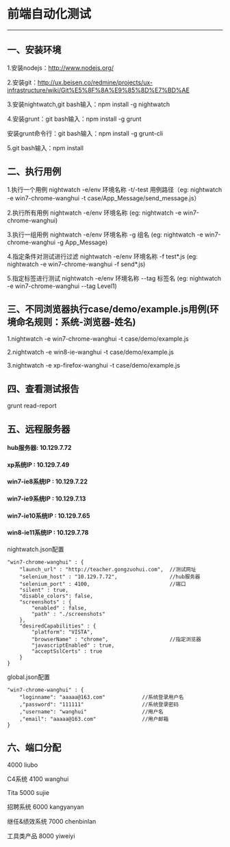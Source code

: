 # 前端自动化测试
------

## 一、安装环境
1.安装nodejs：http://www.nodejs.org/

2.安装git：http://ux.beisen.co/redmine/projects/ux-infrastructure/wiki/Git%E5%8F%8A%E9%85%8D%E7%BD%AE

3.安装nightwatch,git bash输入：npm install -g nightwatch

4.安装grunt：git bash输入：npm install -g grunt

  安装grunt命令行：git bash输入：npm install -g grunt-cli

5.git bash输入：npm install


## 二、执行用例

1.执行一个用例
nightwatch -e/env 环境名称 -t/-test 用例路径（eg: nightwatch -e win7-chrome-wanghui -t case/App_Message/send_message.js）

2.执行所有用例
nightwatch -e/env 环境名称 (eg: nightwatch -e win7-chrome-wanghui)

3.执行一组用例
nightwatch -e/env 环境名称 -g 组名 (eg: nightwatch -e win7-chrome-wanghui -g App_Message)

4.指定条件对测试进行过滤
nightwatch -e/env 环境名称 -f test*.js (eg: nightwatch -e win7-chrome-wanghui -f send*.js)

5.指定标签进行测试
nightwatch -e/env 环境名称 --tag 标签名 (eg: nightwatch -e win7-chrome-wanghui --tag Level1)


## 三、不同浏览器执行case/demo/example.js用例(环境命名规则：系统-浏览器-姓名)

1.nightwatch -e win7-chrome-wanghui -t case/demo/example.js

2.nightwatch -e win8-ie-wanghui -t case/demo/example.js

3.nightwatch -e xp-firefox-wanghui -t case/demo/example.js


## 四、查看测试报告
grunt read-report

## 五、远程服务器
#### hub服务器: 10.129.7.72
#### xp系统IP : 10.129.7.49
#### win7-ie8系统IP : 10.129.7.22
#### win7-ie9系统IP : 10.129.7.13
#### win7-ie10系统IP : 10.129.7.65
#### win8-ie11系统IP : 10.129.7.78

nightwatch.json配置

    "win7-chrome-wanghui" : {
        "launch_url" : "http://teacher.gongzuohui.com",  //测试网址
        "selenium_host" : "10.129.7.72",				 //hub服务器
        "selenium_port" : 4100,							 //端口
        "silent" : true,
        "disable_colors": false,
        "screenshots" : {
            "enabled" : false,
            "path" : "./screenshots"
        },
        "desiredCapabilities" : {
            "platform": "VISTA",
            "browserName" : "chrome",					 //指定浏览器
            "javascriptEnabled" : true,
            "acceptSslCerts" : true
        }
    }

global.json配置

    "win7-chrome-wanghui" : {
        "loginname": "aaaaa@163.com"			//系统登录用户名
        ,"password": "111111"		            //系统登录密码
        ,"username": "wanghui" 		            //用户名
        ,"email": "aaaaa@163.com"		        //用户邮箱
    }

## 六、端口分配
4000            liubo

C4系统
4100            wanghui

Tita
5000            sujie

招聘系统
6000            kangyanyan

继任&绩效系统
7000            chenbinlan

工具类产品
8000            yiweiyi